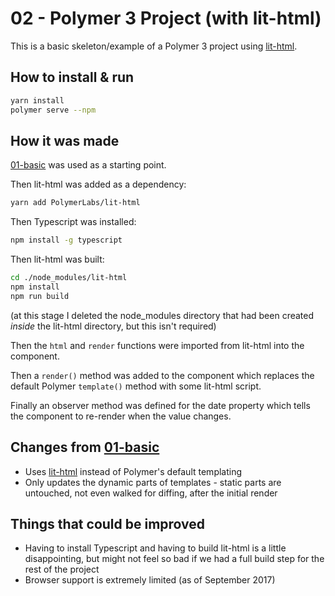 # 02 - Polymer 3 Project (with lit-html)

This is a basic skeleton/example of a Polymer 3 project using
[lit-html](https://github.com/PolymerLabs/lit-html).

## How to install & run

```sh
yarn install
polymer serve --npm
```

## How it was made

[01-basic](../01-basic) was used as a starting point.

Then lit-html was added as a dependency:
```sh
yarn add PolymerLabs/lit-html
```

Then Typescript was installed:
```sh
npm install -g typescript
```

Then lit-html was built:
```sh
cd ./node_modules/lit-html
npm install
npm run build
```

(at this stage I deleted the node_modules directory that had been
created _inside_ the lit-html directory, but this isn't required)

Then the `html` and `render` functions were imported from
lit-html into the component.

Then a `render()` method was added to the component which replaces
the default Polymer `template()` method with some lit-html script.

Finally an observer method was defined for the date property which
tells the component to re-render when the value changes.

## Changes from [01-basic](../01-basic)

- Uses [lit-html](https://github.com/PolymerLabs/lit-html) instead
  of Polymer's default templating
- Only updates the dynamic parts of templates - static parts are
  untouched, not even walked for diffing, after the initial render

## Things that could be improved

- Having to install Typescript and having to build lit-html is
  a little disappointing, but might not feel so bad if we had a
  full build step for the rest of the project
- Browser support is extremely limited (as of September
  2017)
